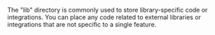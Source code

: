 The "lib" directory is commonly used to store library-specific code or integrations.
You can place any code related to external libraries or integrations that are not specific to a single feature.